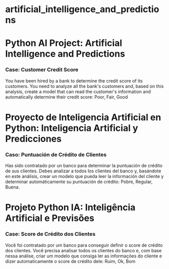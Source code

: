 # artificial_intelligence_and_predictions
 
# Python AI Project: Artificial Intelligence and Predictions

### Case: Customer Credit Score

You have been hired by a bank to determine the credit score of its customers. You need to analyze all the bank's customers and, based on this analysis, create a model that can read the customer's information and automatically determine their credit score: Poor, Fair, Good

# Proyecto de Inteligencia Artificial en Python: Inteligencia Artificial y Predicciones

### Caso: Puntuación de Crédito de Clientes

Has sido contratado por un banco para determinar la puntuación de crédito de sus clientes. Debes analizar a todos los clientes del banco y, basándote en este análisis, crear un modelo que pueda leer la información del cliente y determinar automáticamente su puntuación de crédito: Pobre, Regular, Buena.

# Projeto Python IA: Inteligência Artificial e Previsões

### Case: Score de Crédito dos Clientes

Você foi contratado por um banco para conseguir definir o score de crédito dos clientes. Você precisa analisar todos os clientes do banco e, com base nessa análise, criar um modelo que consiga ler as informações do cliente e dizer automaticamente o score de crédito dele: Ruim, Ok, Bom
